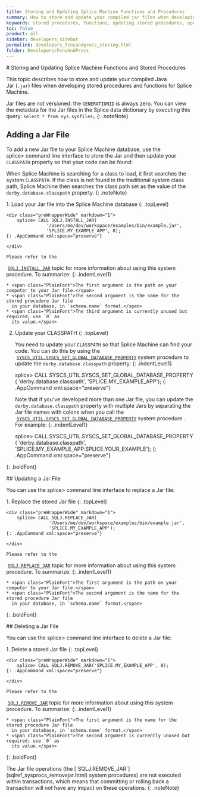 ```yaml
---
title: Storing and Updating Splice Machine Functions and Procedures
summary: How to store and update your compiled jar files when developing stored procedures and functions for Splice Machine.
keywords: stored procedures, functions, updating stored procedures, updating functions, storing procedures, storing functions
toc: false
product: all
sidebar: developers_sidebar
permalink: developers_fcnsandprocs_storing.html
folder: Developers/FcnsAndProcs
---
```

<section>
<div class="TopicContent" data-swiftype-index="true" markdown="1">
# Storing and Updating Splice Machine Functions and Stored Procedures

This topic describes how to store and update your compiled Java
Jar (`.jar`) files when developing stored procedures and functions for
Splice Machine.

Jar files are not versioned: the `GENERATIONID` is always zero. You can
view the metadata for the Jar files in the Splice data dictionary by
executing this query: `select * from sys.sysfiles;`
{: .noteNote}

## Adding a Jar File

To add a new Jar file to your Splice Machine database, use the <span
class="AppCommand">splice&gt;</span> command line interface to store the
Jar and then update your `CLASSPATH` property so that your code can be
found:

When Splice Machine is searching for a class to load, it first searches
the system `CLASSPATH`. If the class is not found in the traditional
system class path, Splice Machine then searches the class path set as
the value of the `derby.database.classpath` property.
{: .noteNote}

<div class="opsStepsList" markdown="1">
1.  Load your Jar file into the Splice Machine database
    {: .topLevel}

    <div class="preWrapperWide" markdown="1">
        splice> CALL SQLJ.INSTALL_JAR(
                   '/Users/me/dev/workspace/examples/bin/example.jar',
                   'SPLICE.MY_EXAMPLE_APP', 0);
    {: .AppCommand xml:space="preserve"}

    </div>

    Please refer to the
   &nbsp;[`SQLJ.INSTALL_JAR`](sqlref_sysprocs_installjar.html) topic for more information about
    using this system procedure. To summarize:
    {: .indentLevel1}

    * <span class="PlainFont">The first argument is the path on your computer to your Jar file.</span>
    * <span class="PlainFont">The second argument is the name for the stored procedure Jar file
      in your database, in `schema.name` format.</span>
    * <span class="PlainFont">The third argument is currently unused but required; use `0` as
      its value.</span>

2.  Update your CLASSPATH
    {: .topLevel}

    You need to update your `CLASSPATH` so that Splice Machine can find
    your code. You can do this by using the
   &nbsp;[`SYSCS_UTIL.SYSCS_SET_GLOBAL_DATABASE_PROPERTY`](sqlref_sysprocs_setglobaldbprop.html) system
    procedure to update the `derby.database.classpath` property:
    {: .indentLevel1}

    <div class="preWrapperWide" markdown="1">
        splice> CALL SYSCS_UTIL.SYSCS_SET_GLOBAL_DATABASE_PROPERTY(
                    'derby.database.classpath',
                    'SPLICE.MY_EXAMPLE_APP');
    {: .AppCommand xml:space="preserve"}

    </div>

    Note that if you've developed more than one Jar file, you can update
    the `derby.database.classpath` property with multiple Jars by
    separating the Jar file names with colons when you call the
   &nbsp;[`SYSCS_UTIL.SYSCS_SET_GLOBAL_DATABASE_PROPERTY`](sqlref_sysprocs_setglobaldbprop.html) system
    procedure . For example:
    {: .indentLevel1}

    <div class="preWrapperWide" markdown="1">
        splice> CALL SYSCS_UTIL.SYSCS_SET_GLOBAL_DATABASE_PROPERTY(
                    'derby.database.classpath',
                   'SPLICE.MY_EXAMPLE_APP:SPLICE.YOUR_EXAMPLE');
    {: .AppCommand xml:space="preserve"}

    </div>
{: .boldFont}

</div>
## Updating a Jar File

You can use the <span class="AppCommand">splice&gt;</span> command line
interface to replace a Jar file:

<div class="opsStepsList" markdown="1">
1.  Replace the stored Jar file
    {: .topLevel}

    <div class="preWrapperWide" markdown="1">
        splice> CALL SQLJ.REPLACE_JAR(
                    '/Users/me/dev/workspace/examples/bin/example.jar',
                    'SPLICE.MY_EXAMPLE_APP');
    {: .AppCommand xml:space="preserve"}

    </div>

    Please refer to the
   &nbsp;[`SQLJ.REPLACE_JAR`](sqlref_sysprocs_replacejar.html) topic for more information about
    using this system procedure. To summarize:
    {: .indentLevel1}

    * <span class="PlainFont">The first argument is the path on your computer to your Jar file.</span>
    * <span class="PlainFont">The second argument is the name for the stored procedure Jar file
      in your database, in `schema.name` format.</span>
{: .boldFont}

</div>
## Deleting a Jar File

You can use the <span class="AppCommand">splice&gt;</span> command line
interface to delete a Jar file:

<div class="opsStepsList" markdown="1">
1.  Delete a stored Jar file
    {: .topLevel}

    <div class="preWrapperWide" markdown="1">
        splice> CALL SQLJ.REMOVE_JAR('SPLICE.MY_EXAMPLE_APP', 0);
    {: .AppCommand xml:space="preserve"}

    </div>

    Please refer to the
   &nbsp;[`SQLJ.REMOVE_JAR`](sqlref_sysprocs_removejar.html) topic for more information about
    using this system procedure. To summarize:
    {: .indentLevel1}

    * <span class="PlainFont">The first argument is the name for the stored procedure Jar file
      in your database, in `schema.name` format.</span>
    * <span class="PlainFont">The second argument is currently unused but required; use `0` as
      its value.</span>
{: .boldFont}

</div>
The Jar file operations (the
[`SQLJ.REMOVE_JAR`](sqlref_sysprocs_removejar.html) system procedures)
are not executed within transactions, which means that committing or
rolling back a transaction will not have any impact on these operations.
{: .noteNote}

</div>
</section>
